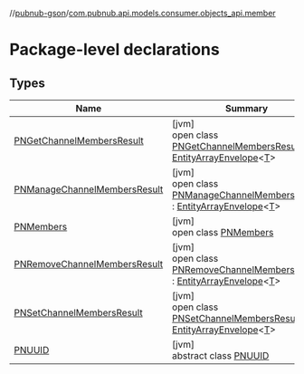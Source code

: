 //[pubnub-gson](../../index.md)/[com.pubnub.api.models.consumer.objects_api.member](index.md)

# Package-level declarations

## Types

| Name | Summary |
|---|---|
| [PNGetChannelMembersResult](-p-n-get-channel-members-result/index.md) | [jvm]<br>open class [PNGetChannelMembersResult](-p-n-get-channel-members-result/index.md) : [EntityArrayEnvelope](../com.pubnub.api.models.consumer.objects_api/-entity-array-envelope/index.md)&lt;[T](../com.pubnub.api.models.consumer.objects_api/-entity-array-envelope/index.md)&gt; |
| [PNManageChannelMembersResult](-p-n-manage-channel-members-result/index.md) | [jvm]<br>open class [PNManageChannelMembersResult](-p-n-manage-channel-members-result/index.md) : [EntityArrayEnvelope](../com.pubnub.api.models.consumer.objects_api/-entity-array-envelope/index.md)&lt;[T](../com.pubnub.api.models.consumer.objects_api/-entity-array-envelope/index.md)&gt; |
| [PNMembers](-p-n-members/index.md) | [jvm]<br>open class [PNMembers](-p-n-members/index.md) |
| [PNRemoveChannelMembersResult](-p-n-remove-channel-members-result/index.md) | [jvm]<br>open class [PNRemoveChannelMembersResult](-p-n-remove-channel-members-result/index.md) : [EntityArrayEnvelope](../com.pubnub.api.models.consumer.objects_api/-entity-array-envelope/index.md)&lt;[T](../com.pubnub.api.models.consumer.objects_api/-entity-array-envelope/index.md)&gt; |
| [PNSetChannelMembersResult](-p-n-set-channel-members-result/index.md) | [jvm]<br>open class [PNSetChannelMembersResult](-p-n-set-channel-members-result/index.md) : [EntityArrayEnvelope](../com.pubnub.api.models.consumer.objects_api/-entity-array-envelope/index.md)&lt;[T](../com.pubnub.api.models.consumer.objects_api/-entity-array-envelope/index.md)&gt; |
| [PNUUID](-p-n-u-u-i-d/index.md) | [jvm]<br>abstract class [PNUUID](-p-n-u-u-i-d/index.md) |
